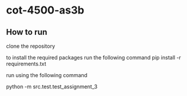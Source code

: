 # cot-4500-as3b

## How to run
clone the repository

to install the required packages run the following command
pip install -r requirements.txt

run using the following command

python -m src.test.test_assignment_3
